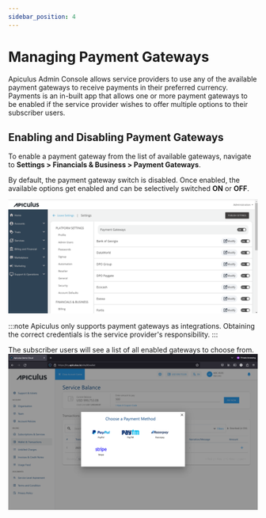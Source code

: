 ```yaml
---
sidebar_position: 4
---
```

# Managing Payment Gateways

Apiculus Admin Console allows service providers to use any of the available payment gateways to receive payments in their preferred currency. Payments is an in-built app that allows one or more payment gateways to be enabled if the service provider wishes to offer multiple options to their subscriber users.

## Enabling and Disabling Payment Gateways
To enable a payment gateway from the list of available gateways, navigate to **Settings > Financials & Business > Payment Gateways**. 

By default, the payment gateway switch is disabled. Once enabled, the available options get enabled and can be selectively switched **ON** or **OFF**.

![Enabling and Disabling Payment Gateways](img/ManagingPaymentGateways1.png)

:::note
Apiculus only supports payment gateways as integrations. Obtaining the correct credentials is the service provider's responsibility.
:::

The subscriber users will see a list of all enabled gateways to choose from.
![Enabling and Disabling Payment Gateways](img/ManagingPaymentGateways2.png)






